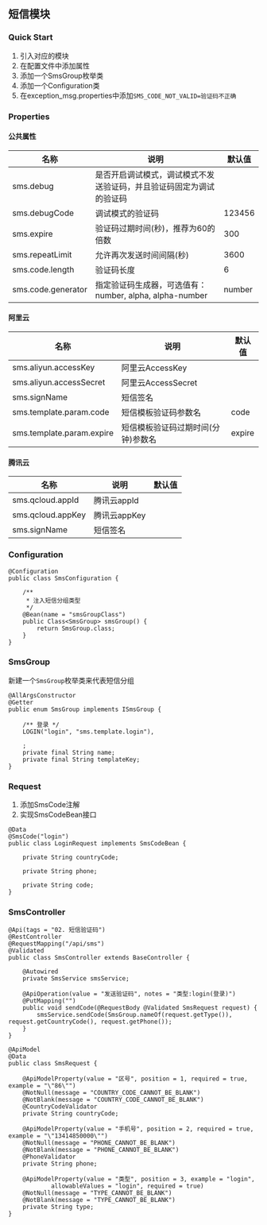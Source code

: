 ## 短信模块

### Quick Start
1. 引入对应的模块
2. 在配置文件中添加属性
3. 添加一个SmsGroup枚举类
4. 添加一个Configuration类
5. 在exception_msg.properties中添加`SMS_CODE_NOT_VALID=验证码不正确`

### Properties
#### 公共属性
| 名称 | 说明 | 默认值 |
| ---- | ---- | ------ |
| sms.debug | 是否开启调试模式，调试模式不发送验证码，并且验证码固定为调试的验证码 | |
| sms.debugCode | 调试模式的验证码 | 123456 |
| sms.expire | 验证码过期时间(秒)，推荐为60的倍数 | 300 |
| sms.repeatLimit | 允许再次发送时间间隔(秒) | 3600 |
| sms.code.length | 验证码长度 | 6 |
| sms.code.generator | 指定验证码生成器，可选值有：number, alpha, alpha-number | number |

#### 阿里云
| 名称 | 说明 | 默认值 |
| ---- | ---- | ------ |
| sms.aliyun.accessKey | 阿里云AccessKey | | 
| sms.aliyun.accessSecret | 阿里云AccessSecret | | 
| sms.signName | 短信签名 | | 
| sms.template.param.code | 短信模板验证码参数名 | code | 
| sms.template.param.expire | 短信模板验证码过期时间(分钟)参数名 | expire | 

#### 腾讯云
| 名称 | 说明 | 默认值 |
| ---- | ---- | ------ | 
| sms.qcloud.appId | 腾讯云appId | | 
| sms.qcloud.appKey | 腾讯云appKey | | 
| sms.signName | 短信签名 | | 

### Configuration
```
@Configuration
public class SmsConfiguration {

    /**
     * 注入短信分组类型
     */
    @Bean(name = "smsGroupClass")
    public Class<SmsGroup> smsGroup() {
        return SmsGroup.class;
    }
}
```

### SmsGroup
新建一个`SmsGroup`枚举类来代表短信分组
```
@AllArgsConstructor
@Getter
public enum SmsGroup implements ISmsGroup {

    /** 登录 */
    LOGIN("login", "sms.template.login"),

    ;
    private final String name;
    private final String templateKey;
}
```

### Request
1. 添加SmsCode注解
2. 实现SmsCodeBean接口
```
@Data
@SmsCode("login")
public class LoginRequest implements SmsCodeBean {

    private String countryCode;

    private String phone;

    private String code;
}
```

### SmsController
```
@Api(tags = "02. 短信验证码")
@RestController
@RequestMapping("/api/sms")
@Validated
public class SmsController extends BaseController {

    @Autowired
    private SmsService smsService;

    @ApiOperation(value = "发送验证码", notes = "类型:login(登录)")
    @PutMapping("")
    public void sendCode(@RequestBody @Validated SmsRequest request) {
        smsService.sendCode(SmsGroup.nameOf(request.getType()), request.getCountryCode(), request.getPhone());
    }
}
```

```
@ApiModel
@Data
public class SmsRequest {

    @ApiModelProperty(value = "区号", position = 1, required = true, example = "\"86\"")
    @NotNull(message = "COUNTRY_CODE_CANNOT_BE_BLANK")
    @NotBlank(message = "COUNTRY_CODE_CANNOT_BE_BLANK")
    @CountryCodeValidator
    private String countryCode;

    @ApiModelProperty(value = "手机号", position = 2, required = true, example = "\"13414850000\"")
    @NotNull(message = "PHONE_CANNOT_BE_BLANK")
    @NotBlank(message = "PHONE_CANNOT_BE_BLANK")
    @PhoneValidator
    private String phone;

    @ApiModelProperty(value = "类型", position = 3, example = "login",
            allowableValues = "login", required = true)
    @NotNull(message = "TYPE_CANNOT_BE_BLANK")
    @NotBlank(message = "TYPE_CANNOT_BE_BLANK")
    private String type;
}
```